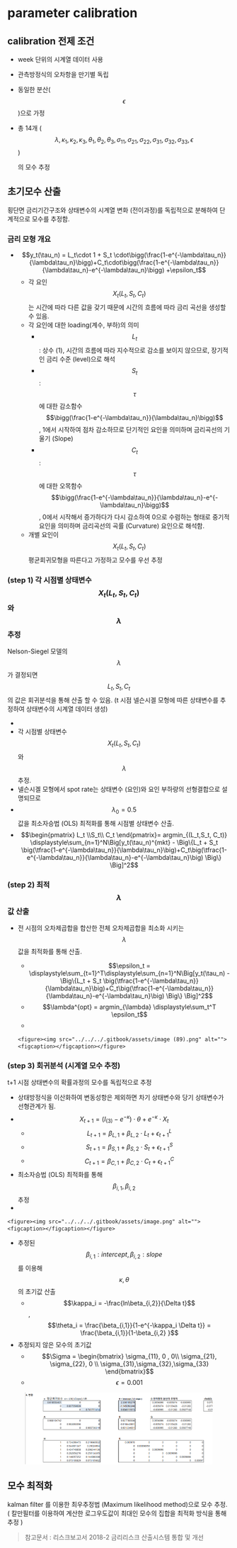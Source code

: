 # parameter calibration

## calibration 전제   조건&#x20;

* week 단위의 시계열 데이터 사용&#x20;
* 관측방정식의 오차항을 만기별 독립
* 동일한 분산($$\epsilon$$)으로 가정
*   &#x20;총 14개   ( $$\lambda, \kappa_1, \kappa_2, \kappa_3, \theta_1, \theta_2, \theta_3,  \sigma_{11}, \sigma_{21}, \sigma_{22}, \sigma_{31}, \sigma_{32}, \sigma_{33}, \epsilon$$ )

    의 모수 추정

## 초기모수 산출

횡단면 금리기간구조와 상태변수의 시계열 변화 (전이과정)를 독립적으로 분해하여 단계적으로 모수를 추정함.&#x20;

### 금리 모형 개요&#x20;

* $$y_t(\tau_n) =  L_t\cdot 1 + S_t \cdot\bigg(\frac{1-e^{-\lambda\tau_n}}{\lambda\tau_n}\bigg)+C_t\cdot\bigg(\frac{1-e^{-\lambda\tau_n}}{\lambda\tau_n}-e^{-\lambda\tau_n}\bigg)  +\epsilon_t$$
  * 각 요인$$X_t (L_t, S_t, C_t)$$ 는 시간에 따라 다른 값을 갖기 때문에 시간의 흐름에 따라 금리 곡선을 생성할 수 있음.&#x20;
  * 각 요인에 대한 loading(계수, 부하)의 의미
    * $$L_t$$ :  상수 (1), 시간의 흐름에 따라 지수적으로 감소를 보이지 않으므로, 장기적인 금리 수준 (level)으로 해석
    * $$S_t$$ : $$\tau$$에 대한 감소함수 $$\bigg(\frac{1-e^{-\lambda\tau_n}}{\lambda\tau_n}\bigg)$$, 1에서 시작하여 점차 감소하므로 단기적인 요인을 의미하며 금리곡선의 기울기 (Slope)
    * $$C_t$$ :  $$\tau$$에 대한 오목함수  $$\bigg(\frac{1-e^{-\lambda\tau_n}}{\lambda\tau_n}-e^{-\lambda\tau_n}\bigg)$$, 0에서 시작해서 증가하다가 다시 감소하여 0으로 수렴하는 형태로 중기적 요인을 의미하며 금리곡선의 곡률 (Curvature) 요인으로 해석함.&#x20;
  * 개별 요인이 $$X_t (L_t, S_t, C_t)$$ 평균회귀모형을 따른다고 가정하고 모수를 우선 추정

### (step 1) 각 시점별 상태변수 $$X_t (L_t, S_t, C_t)$$와 $$\lambda$$ 추정&#x20;

Nelson-Siegel 모델의 $$\lambda$$ 가 결정되면 $$L_t, S_t, C_t$$ 의 값은 회귀분석을 통해 산출 할 수 있음. (t 시점 넬슨시겔 모형에 따른 상태변수를 추정하여 상태변수의 시계열 데이터 생성)

*
* 각 시점별 상태변수 $$X_t (L_t, S_t, C_t)$$와 $$\lambda$$ 추정.&#x20;
* 넬슨시겔 모형에서 spot rate는 상태변수 (요인)와 요인 부하량의 선형결합으로 설명되므로&#x20;
* $$\lambda_0=0.5$$값을 최소자승법 (OLS) 최적화를 통해 시점별 상태변수 산출.
* $$\begin{pmatrix} L_t \\S_t\\ C_t \end{pmatrix}= argmin_{(L_t,S_t, C_t)} \displaystyle\sum_{n=1}^N\Big[y_t(\tau_n)^{mkt} - \Big\{L_t + S_t \big(\tfrac{1-e^{-\lambda\tau_n}}{\lambda\tau_n}\big)+C_t\big(\tfrac{1-e^{-\lambda\tau_n}}{\lambda\tau_n}-e^{-\lambda\tau_n}\big) \Big\} \Big]^2$$

### (step 2) 최적 $$\lambda$$ 값 산출

*   전 시점의 오차제곱합을 합산한 전체 오차제곱합을 최소화 시키는 $$\lambda$$값을 최적화를 통해 산출.&#x20;

    * $$\epsilon_t =   \displaystyle\sum_{t=1}^T\displaystyle\sum_{n=1}^N\Big[y_t(\tau_n) - \Big\{L_t + S_t \big(\tfrac{1-e^{-\lambda\tau_n}}{\lambda\tau_n}\big)+C_t\big(\tfrac{1-e^{-\lambda\tau_n}}{\lambda\tau_n}-e^{-\lambda\tau_n}\big) \Big\} \Big]^2$$
    * $$\lambda^{opt} = argmin_{\lambda} \displaystyle\sum_t^T \epsilon_t$$
    *

        <figure><img src="../../../.gitbook/assets/image (89).png" alt=""><figcaption></figcaption></figure>



### (step 3) 회귀분석 (시계열  모수 추정) &#x20;

t+1 시점 상태변수의 확률과정의 모수를 독립적으로 추정&#x20;

* 상태방정식을 이산화하여 변동성항은 제외하면 차기 상태변수와 당기 상태변수가 선형관계가 됨.&#x20;
* $$X_{t+1} = (I_{(3)}-e^{-\kappa})\cdot\theta + e^{-\kappa}\cdot X_t$$
  * $$L_{t+1} = \beta_{L,1} +\beta_{L,2}\cdot L_t + \epsilon^L_{t+1}$$
  * $$S_{t+1} = \beta_{S,1} +\beta_{S,2}\cdot S_t + \epsilon^S_{t+1}$$
  * $$C_{t+1} = \beta_{C,1} +\beta_{C,2}\cdot C_t + \epsilon^C_{t+1}$$
* 최소자승법 (OLS) 최적화를 통해 $$\beta_{i,1}, \beta_{i,2}$$ 추정&#x20;
*

    <figure><img src="../../../.gitbook/assets/image.png" alt=""><figcaption></figcaption></figure>
* 추정된  $$\beta_{i,1} \textstyle { : intercept}, \beta_{i,2} \textstyle { : slope}$$ 를 이용해 $$\kappa, \theta$$의 초기값 산출&#x20;
  * $$\kappa_i = -\frac{ln\beta_{i,2}}{\Delta t}$$, $$\theta_i = \frac{\beta_{i,1}}{1-e^{-\kappa_i \Delta t}} = \frac{\beta_{i,1}}{1-\beta_{i,2} }$$
* 추정되지 않은 모수의 초기값&#x20;
  * $$\Sigma = \begin{bmatrix} \sigma_{11}, 0  , 0\\ \sigma_{21}, \sigma_{22}, 0 \\ \sigma_{31},\sigma_{32},\sigma_{33} \end{bmatrix}$$
  * $$\epsilon = 0.001$$

<figure><img src="../../../.gitbook/assets/image (50).png" alt=""><figcaption></figcaption></figure>



## 모수 최적화&#x20;

kalman filter 를 이용한 최우추정법 (Maximum likelihood method)으로 모수 추정.  ( 칼만필터를 이용하여 계산한 로그우도값이 최대인 모수의 집합을 최적화 방식을 통해 추정 )







> 참고문서 : 리스크보고서 2018-2 금리리스크 산출시스템 통합 및 개선&#x20;
